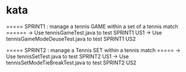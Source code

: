 # kata
===== SPRINT1 : manage a tennis GAME within a set of a tennis match  ======
-> Use tennisGameTest.java to test SPRINT1 US1
-> Use tennisGameModeDeuseTest.java to test SPRINT1 US2


===== SPRINT2 : manage a Tennis SET within a tennis match =====
-> Use tennisSetTest.java to test SPRINT2 US1
-> Use tennisSetModeTieBreakTest.java to test SPRINT2 US2

